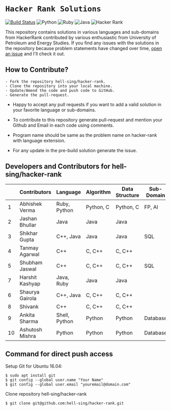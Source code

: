 # `Hacker Rank Solutions`

[![Build Status](https://travis-ci.org/boennemann/badges.svg?branch=master)](https://travis-ci.org/boennemann/badges) ![Python](https://img.shields.io/badge/python-3.x-blue.svg) ![Ruby](https://img.shields.io/badge/Uses-Ruby-yellow.svg) ![Java](https://img.shields.io/badge/Uses-Java-green.svg)
![Hacker Rank](https://img.shields.io/badge/hacker-rank-lightgrey.svg)  

 This repository contains solutions in various languages and sub-domains from HackerRank contributed by various enthusiastic from University of Petroleum and Energy Studies. If you find any issues with the solutions in the repository because problem statements have changed over time, [open an issue](https://github.com/hell-sing/hacker-rank/issues) and I'll check it out.  

## How to Contribute?
```
- Fork the repository hell-sing/hacker-rank.
- Clone the repository into your local machine.
- Update/Amend the code and push code to GitHub.
- Generate the pull-request.
```

* Happy to accept any pull requests if you want to add a valid solution in your favorite language or sub-domains.

* To contribute to this repository generate pull-request and mention your Github and Email in each code using comments.

* Program name should be same as the problem name on hacker-rank with language extension.

* For any update in the pre-build solution generate the issue.


## Developers and Contributors for hell-sing/hacker-rank

|   | Contributors   |     Language    |  Algorithm  | Data Structure | Sub-Domain | Score | Badge |
|---|----------------|-----------------|-------------|----------------|------------|-------|-------|
| 1 |Abhishek Verma  |  Ruby, Python   |  Python, C  |  Python, C     |  FP, AI    |  54   |       |
| 2 |Jashan Bhullar  |  Java           |  Java       |  Java          |            |  42   |       |
| 3 |Shikhar Gupta   |  C++, Java      |  Java       |  Java          |   SQL      |  12   |       |
| 4 |Tanmay Agarwal  |  C++            |  C, C++     |  C, C++        |            |  6    |       |
| 5 |Shubham Jaswal  |  C++            |  C, C++     |  C, C++        |   SQL      |  53   |       |
| 7 |Harshit Kashyap |  Java, Ruby     |  Java       |  Java          |            |       |       |
| 6 |Shaurya Gairola |  C++, Java      |  C, C++     |  C, C++        |            |       |       |
| 8 |Shivank         |  C++            |  C, C++     |  C, C++        |            |       |       |
| 9 |Ankita Sharma   |  Shell, Python  |  Python     |  Python        |  Database  |       |       |
|10 |Ashutosh Mishra |  Python         |  Python     |  Python        |  Database  |       |       |


## Command for direct push access

Setup Git for Ubuntu 16.04:
```
$ sudo apt install git
$ git config --global user.name "Your Name"
$ git config --global user.email "youremail@domain.com"
```

Clone repository hell-sing/hacker-rank
```
$ git clone git@github.com:hell-sing/hacker-rank.git
```
